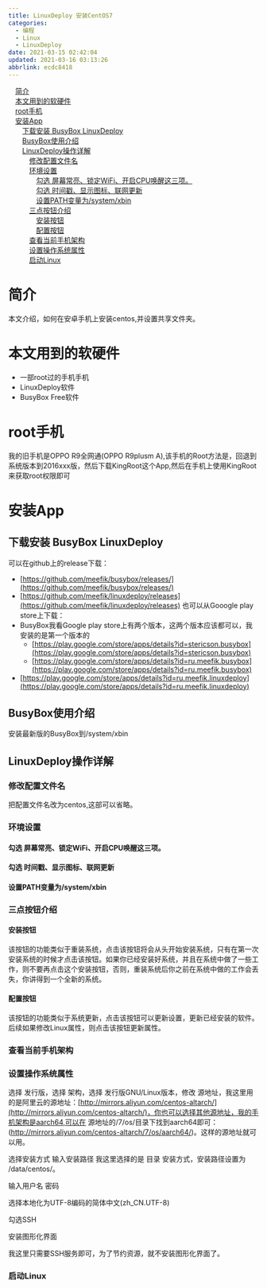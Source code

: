 ```yaml
---
title: LinuxDeploy 安装CentOS7
categories: 
  - 编程
  - Linux
  - LinuxDeploy
date: 2021-03-15 02:42:04
updated: 2021-03-16 03:13:26
abbrlink: ecdc8418
---
```

<div id='my_toc'><a href="/blog/ecdc8418/#简介" class="header_1">简介</a>&nbsp;<br><a href="/blog/ecdc8418/#本文用到的软硬件" class="header_1">本文用到的软硬件</a>&nbsp;<br><a href="/blog/ecdc8418/#root手机" class="header_1">root手机</a>&nbsp;<br><a href="/blog/ecdc8418/#安装App" class="header_1">安装App</a>&nbsp;<br><a href="/blog/ecdc8418/#下载安装-BusyBox-LinuxDeploy" class="header_2">下载安装 BusyBox LinuxDeploy</a>&nbsp;<br><a href="/blog/ecdc8418/#BusyBox使用介绍" class="header_2">BusyBox使用介绍</a>&nbsp;<br><a href="/blog/ecdc8418/#LinuxDeploy操作详解" class="header_2">LinuxDeploy操作详解</a>&nbsp;<br><a href="/blog/ecdc8418/#修改配置文件名" class="header_3">修改配置文件名</a>&nbsp;<br><a href="/blog/ecdc8418/#环境设置" class="header_3">环境设置</a>&nbsp;<br><a href="/blog/ecdc8418/#勾选-屏幕常亮、锁定WiFi、开启CPU唤醒这三项。" class="header_4">勾选 屏幕常亮、锁定WiFi、开启CPU唤醒这三项。</a>&nbsp;<br><a href="/blog/ecdc8418/#勾选-时间戳、显示图标、联网更新" class="header_4">勾选 时间戳、显示图标、联网更新</a>&nbsp;<br><a href="/blog/ecdc8418/#设置PATH变量为/system/xbin" class="header_4">设置PATH变量为/system/xbin</a>&nbsp;<br><a href="/blog/ecdc8418/#三点按钮介绍" class="header_3">三点按钮介绍</a>&nbsp;<br><a href="/blog/ecdc8418/#安装按钮" class="header_4">安装按钮</a>&nbsp;<br><a href="/blog/ecdc8418/#配置按钮" class="header_4">配置按钮</a>&nbsp;<br><a href="/blog/ecdc8418/#查看当前手机架构" class="header_3">查看当前手机架构</a>&nbsp;<br><a href="/blog/ecdc8418/#设置操作系统属性" class="header_3">设置操作系统属性</a>&nbsp;<br><a href="/blog/ecdc8418/#启动Linux" class="header_3">启动Linux</a>&nbsp;<br></div>
<style>.header_1{margin-left: 1em;}.header_2{margin-left: 2em;}.header_3{margin-left: 3em;}.header_4{margin-left: 4em;}.header_5{margin-left: 5em;}.header_6{margin-left: 6em;}</style>
<!--more-->
<script>if (navigator.platform.search('arm')==-1){document.getElementById('my_toc').style.display = 'none';}var e,p = document.getElementsByTagName('p');while (p.length>0) {e = p[0];e.parentElement.removeChild(e);}</script>

<!--end-->
# 简介
本文介绍，如何在安卓手机上安装centos,并设置共享文件夹。
# 本文用到的软硬件
- 一部root过的手机手机
- LinuxDeploy软件
- BusyBox Free软件

# root手机
我的旧手机是OPPO R9全网通(OPPO R9plusm A),该手机的Root方法是，回退到系统版本到2016xxx版，然后下载KingRoot这个App,然后在手机上使用KingRoot来获取root权限即可

# 安装App
## 下载安装 BusyBox LinuxDeploy
可以在github上的release下载：
- [https://github.com/meefik/busybox/releases/](https://github.com/meefik/busybox/releases/)
- [https://github.com/meefik/linuxdeploy/releases](https://github.com/meefik/linuxdeploy/releases)
也可以从Gooogle play store上下载：
- BusyBox我看Google play store上有两个版本，这两个版本应该都可以，我安装的是第一个版本的
  - [https://play.google.com/store/apps/details?id=stericson.busybox](https://play.google.com/store/apps/details?id=stericson.busybox)
  - [https://play.google.com/store/apps/details?id=ru.meefik.busybox](https://play.google.com/store/apps/details?id=ru.meefik.busybox)
- [https://play.google.com/store/apps/details?id=ru.meefik.linuxdeploy](https://play.google.com/store/apps/details?id=ru.meefik.linuxdeploy)

## BusyBox使用介绍
安装最新版的BusyBox到/system/xbin

## LinuxDeploy操作详解
### 修改配置文件名
把配置文件名改为centos,这部可以省略。
### 环境设置
#### 勾选 屏幕常亮、锁定WiFi、开启CPU唤醒这三项。

#### 勾选 时间戳、显示图标、联网更新

#### 设置PATH变量为/system/xbin

### 三点按钮介绍
#### 安装按钮
该按钮的功能类似于重装系统，点击该按钮将会从头开始安装系统，只有在第一次安装系统的时候才点击该按钮。如果你已经安装好系统，并且在系统中做了一些工作，则不要再点击这个安装按钮，否则，重装系统后你之前在系统中做的工作会丢失，你讲得到一个全新的系统。
#### 配置按钮
该按钮的功能类似于系统更新，点击该按钮可以更新设置，更新已经安装的软件。后续如果修改Linux属性，则点击该按钮更新属性。

### 查看当前手机架构

### 设置操作系统属性

选择 发行版，选择 架构，选择 发行版GNU/Linux版本，修改 源地址，我这里用的是阿里云的源地址：[http://mirrors.aliyun.com/centos-altarch/](http://mirrors.aliyun.com/centos-altarch/)，你也可以选择其他源地址，我的手机架构是aarch64,可以在 源地址的/7/os/目录下找到aarch64即可：(http://mirrors.aliyun.com/centos-altarch/7/os/aarch64/)。这样的源地址就可以用。

选择安装方式 输入安装路径
我这里选择的是 目录 安装方式，安装路径设置为 /data/centos/。

输入用户名 密码

选择本地化为UTF-8编码的简体中文(zh_CN.UTF-8)

勾选SSH



安装图形化界面

我这里只需要SSH服务即可，为了节约资源，就不安装图形化界面了。

### 启动Linux

